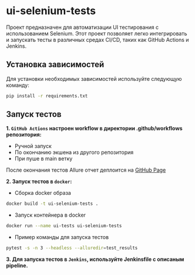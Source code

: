 # ui-selenium-tests

Проект предназначен для автоматизации UI тестирования с использованием Selenium. Этот проект позволяет легко интегрировать и запускать тесты в различных средах CI/CD, таких как GitHub Actions и Jenkins.

## Установка зависимостей

Для установки необходимых зависимостей используйте следующую команду:

```bash
pip install -r requirements.txt
```

## Запуск тестов
**1. `GitHub Actions` настроен workflow в директории .github/workflows репозитория:**

* Ручной запуск
* По окончанию экшена из другого репозитория
* При пуше в main ветку
  
После окончания тестов Allure отчет деплоится на [GitHub Page](https://vladimiroves.github.io/ui-selenium-tests/#behaviors)


**2. Запуск тестов в `docker`:**

- Сборка docker образа
```bash
docker build -t ui-selenium-tests .
```

- Запуск контейнера в docker
```bash
docker run --name ui-tests ui-selenium-tests
```
- Пример команды для запуска тестов
```bash
pytest -s -n 3 --headless --alluredir=test_results
```

**3. Для запуска тестов в `Jenkins`, используйте Jenkinsfile с описаным pipeline.**
